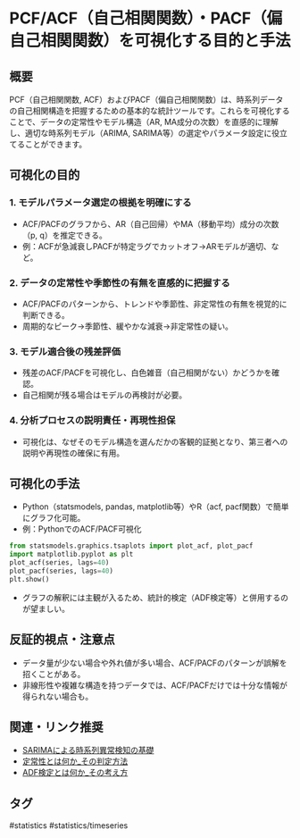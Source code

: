 # PCF/ACF（自己相関関数）・PACF（偏自己相関関数）を可視化する目的と手法

## 概要
PCF（自己相関関数, ACF）およびPACF（偏自己相関関数）は、時系列データの自己相関構造を把握するための基本的な統計ツールです。これらを可視化することで、データの定常性やモデル構造（AR, MA成分の次数）を直感的に理解し、適切な時系列モデル（ARIMA, SARIMA等）の選定やパラメータ設定に役立てることができます。

## 可視化の目的
### 1. モデルパラメータ選定の根拠を明確にする
- ACF/PACFのグラフから、AR（自己回帰）やMA（移動平均）成分の次数（p, q）を推定できる。
- 例：ACFが急減衰しPACFが特定ラグでカットオフ→ARモデルが適切、など。

### 2. データの定常性や季節性の有無を直感的に把握する
- ACF/PACFのパターンから、トレンドや季節性、非定常性の有無を視覚的に判断できる。
- 周期的なピーク→季節性、緩やかな減衰→非定常性の疑い。

### 3. モデル適合後の残差評価
- 残差のACF/PACFを可視化し、白色雑音（自己相関がない）かどうかを確認。
- 自己相関が残る場合はモデルの再検討が必要。

### 4. 分析プロセスの説明責任・再現性担保
- 可視化は、なぜそのモデル構造を選んだかの客観的証拠となり、第三者への説明や再現性の確保に有用。

## 可視化の手法
- Python（statsmodels, pandas, matplotlib等）やR（acf, pacf関数）で簡単にグラフ化可能。
- 例：PythonでのACF/PACF可視化
```python
from statsmodels.graphics.tsaplots import plot_acf, plot_pacf
import matplotlib.pyplot as plt
plot_acf(series, lags=40)
plot_pacf(series, lags=40)
plt.show()
```
- グラフの解釈には主観が入るため、統計的検定（ADF検定等）と併用するのが望ましい。

## 反証的視点・注意点
- データ量が少ない場合や外れ値が多い場合、ACF/PACFのパターンが誤解を招くことがある。
- 非線形性や複雑な構造を持つデータでは、ACF/PACFだけでは十分な情報が得られない場合も。

## 関連・リンク推奨
- [SARIMAによる時系列異常検知の基礎](SARIMAによる時系列異常検知の基礎)
- [定常性とは何か_その判定方法](定常性とは何か_その判定方法)
- [ADF検定とは何か_その考え方](ADF検定とは何か_その考え方)

## タグ
#statistics #statistics/timeseries 
